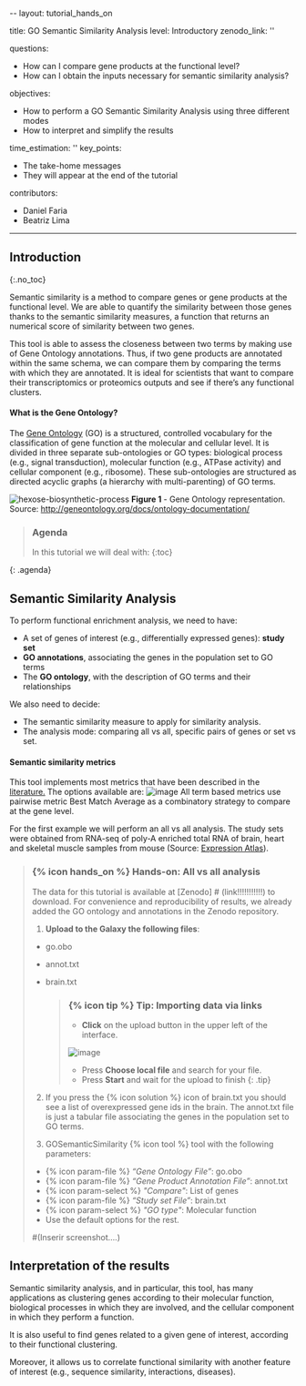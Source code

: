 --
layout: tutorial_hands_on

title: GO Semantic Similarity Analysis
level: Introductory
zenodo_link: ''

questions:
- How can I compare gene products at the functional level?
- How can I obtain the inputs necessary for semantic similarity analysis?

objectives:
- How to perform a GO Semantic Similarity Analysis using three different modes
- How to interpret and simplify the results

time_estimation: ''
key_points:
- The take-home messages
- They will appear at the end of the tutorial

contributors:
- Daniel Faria
- Beatriz Lima
---

## Introduction
{:.no_toc}

Semantic similarity is a method to compare genes or gene products at the functional level. 
We are able to quantify the similarity between those genes thanks to the semantic similarity measures, a function that returns an numerical score of similarity between two genes.

This tool is able to assess the closeness between two terms by making use of Gene Ontology annotations. Thus, if two gene products are annotated within the same schema, we can compare them by comparing the terms with which they are annotated. It is ideal for scientists that want to compare their transcriptomics or proteomics outputs and see if there’s any functional clusters. 

####  What is the Gene Ontology?  
The [Gene Ontology](http://www.geneontology.org/) (GO) is a structured, controlled vocabulary for the classification of gene function at the molecular and cellular level. It is divided in three separate sub-ontologies or GO types: biological process (e.g., signal transduction), molecular function (e.g., ATPase activity) and cellular component (e.g., ribosome). These sub-ontologies are structured as directed acyclic graphs (a hierarchy with multi-parenting) of GO terms.

![hexose-biosynthetic-process](https://user-images.githubusercontent.com/43668147/61297834-fbbec680-a7d4-11e9-8a22-cda55c686fa5.png)
**Figure 1** - Gene Ontology representation. Source: http://geneontology.org/docs/ontology-documentation/


> ### Agenda
>
> In this tutorial we will deal with:
> {:toc}
>
{: .agenda}

## Semantic Similarity Analysis
To perform functional enrichment analysis, we need to have:
- A set of genes of interest (e.g., differentially expressed genes): **study set**
- **GO annotations**, associating the genes in the population set to GO terms
- The **GO ontology**, with the description of GO terms and their relationships

We also need to decide:
- The semantic similarity measure to apply for similarity analysis.
- The analysis mode: comparing all vs all, specific pairs of genes or set vs set.

#### Semantic similarity metrics
This tool implements most metrics that have been described in the [literature.](https://doi.org/10.1371/journal.pcbi.1000443)
The options available are:
![image](https://user-images.githubusercontent.com/43668147/61377275-cd0b2380-a89a-11e9-87ad-cf97fbf63d5e.png)
All term based metrics use pairwise metric Best Match Average as a combinatory strategy to compare at the gene level.

For the first example we will perform an all vs all analysis. The study sets were obtained from RNA-seq of poly-A enriched total RNA of brain, heart and skeletal muscle samples from mouse (Source: [Expression Atlas](https://www.ebi.ac.uk/gxa/experiments/E-MTAB-3725/Downloads)).

> ### {% icon hands_on %} Hands-on: All vs all analysis
>
> The data for this tutorial is available at [Zenodo] # (link!!!!!!!!!!!) to download. For convenience and reproducibility of results, we already added the GO ontology and annotations in the Zenodo repository.
>
> 1. **Upload to the Galaxy the following files**:
> - go.obo
> - annot.txt
> - brain.txt
>
>    > ### {% icon tip %} Tip: Importing data via links
>    >* **Click** on the upload button in the upper left of the interface.
>    >
>    >![image](https://user-images.githubusercontent.com/43668147/61382012-d5b42780-a8a3-11e9-8917-52116c124885.png)
>    >
>    > * Press **Choose local file** and search for your file.
>    > * Press **Start** and wait for the upload to finish
>    {: .tip}
>
> 2. If you press the {% icon solution %} icon of brain.txt you should see a list of overexpressed gene ids in the brain. The annot.txt file is just a tabular file associating the genes in the population set to GO terms.
>
> 3. GOSemanticSimilarity {% icon tool %} tool with the following parameters:
>   - {% icon param-file %} *“Gene Ontology File”*: go.obo
>   - {% icon param-file %} *“Gene Product Annotation File”*: annot.txt
>   - {% icon param-select %} *"Compare"*: List of genes
>   - {% icon param-file %} *“Study set File”*: brain.txt
>   - {% icon param-select %} *"GO type"*: Molecular function
>   - Use the default options for the rest. 
>
> #(Inserir screenshot....)




## Interpretation of the results 
Semantic similarity analysis, and in particular, this tool, has many applications as clustering genes according to their molecular function, biological processes in which they are involved, and the cellular component in which they perform a function.

It is also useful to find genes related to a given gene of interest, according to their functional clustering.

Moreover, it allows us to correlate functional similarity with another feature of interest (e.g., sequence similarity, interactions, diseases).



